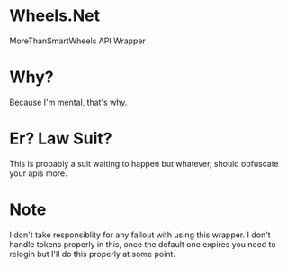 # Wheels.Net
MoreThanSmartWheels API Wrapper

# Why?
Because I'm mental, that's why.

# Er? Law Suit?
This is probably a suit waiting to happen but whatever, should obfuscate your apis more.

# Note
I don't take responsiblity for any fallout with using this wrapper. I don't handle tokens properly in this, once the default one expires you need to relogin but I'll do this properly at some point.

